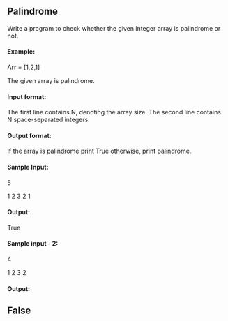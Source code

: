 ## Palindrome
Write a program to check whether the given integer array is palindrome or not.
#### Example:
Arr = [1,2,1]

The given array is palindrome.

#### Input format:
The first line contains N, denoting the array size.
The second line contains N space-separated integers.
#### Output format:
If the array is palindrome print True otherwise, print palindrome.
#### Sample Input:
5

1 2 3 2 1
#### Output: 
True
#### Sample input - 2:
4

1 2 3 2
#### Output:
False
-